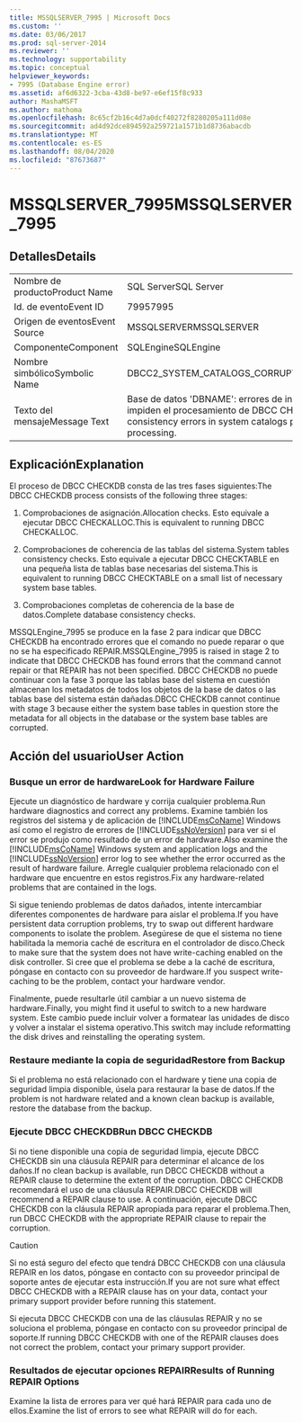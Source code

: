 ```yaml
---
title: MSSQLSERVER_7995 | Microsoft Docs
ms.custom: ''
ms.date: 03/06/2017
ms.prod: sql-server-2014
ms.reviewer: ''
ms.technology: supportability
ms.topic: conceptual
helpviewer_keywords:
- 7995 (Database Engine error)
ms.assetid: af6d6322-3cba-43d8-be97-e6ef15f8c933
author: MashaMSFT
ms.author: mathoma
ms.openlocfilehash: 8c65cf2b16c4d7a0dcf40272f8280205a111d08e
ms.sourcegitcommit: ad4d92dce894592a259721a1571b1d8736abacdb
ms.translationtype: MT
ms.contentlocale: es-ES
ms.lasthandoff: 08/04/2020
ms.locfileid: "87673687"
---
```

# <a name="mssqlserver_7995"></a><span data-ttu-id="29b6b-102">MSSQLSERVER_7995</span><span class="sxs-lookup"><span data-stu-id="29b6b-102">MSSQLSERVER_7995</span></span>
    
## <a name="details"></a><span data-ttu-id="29b6b-103">Detalles</span><span class="sxs-lookup"><span data-stu-id="29b6b-103">Details</span></span>  
  
|||  
|-|-|  
|<span data-ttu-id="29b6b-104">Nombre de producto</span><span class="sxs-lookup"><span data-stu-id="29b6b-104">Product Name</span></span>|<span data-ttu-id="29b6b-105">SQL Server</span><span class="sxs-lookup"><span data-stu-id="29b6b-105">SQL Server</span></span>|  
|<span data-ttu-id="29b6b-106">Id. de evento</span><span class="sxs-lookup"><span data-stu-id="29b6b-106">Event ID</span></span>|<span data-ttu-id="29b6b-107">7995</span><span class="sxs-lookup"><span data-stu-id="29b6b-107">7995</span></span>|  
|<span data-ttu-id="29b6b-108">Origen de eventos</span><span class="sxs-lookup"><span data-stu-id="29b6b-108">Event Source</span></span>|<span data-ttu-id="29b6b-109">MSSQLSERVER</span><span class="sxs-lookup"><span data-stu-id="29b6b-109">MSSQLSERVER</span></span>|  
|<span data-ttu-id="29b6b-110">Componente</span><span class="sxs-lookup"><span data-stu-id="29b6b-110">Component</span></span>|<span data-ttu-id="29b6b-111">SQLEngine</span><span class="sxs-lookup"><span data-stu-id="29b6b-111">SQLEngine</span></span>|  
|<span data-ttu-id="29b6b-112">Nombre simbólico</span><span class="sxs-lookup"><span data-stu-id="29b6b-112">Symbolic Name</span></span>|<span data-ttu-id="29b6b-113">DBCC2_SYSTEM_CATALOGS_CORRUPT</span><span class="sxs-lookup"><span data-stu-id="29b6b-113">DBCC2_SYSTEM_CATALOGS_CORRUPT</span></span>|  
|<span data-ttu-id="29b6b-114">Texto del mensaje</span><span class="sxs-lookup"><span data-stu-id="29b6b-114">Message Text</span></span>|<span data-ttu-id="29b6b-115">Base de datos 'DBNAME': errores de incoherencia en catálogos del sistema impiden el procesamiento de DBCC CHECKNAME.</span><span class="sxs-lookup"><span data-stu-id="29b6b-115">Database 'DBNAME': consistency errors in system catalogs prevent further DBCC CHECKNAME processing.</span></span>|  
  
## <a name="explanation"></a><span data-ttu-id="29b6b-116">Explicación</span><span class="sxs-lookup"><span data-stu-id="29b6b-116">Explanation</span></span>  
 <span data-ttu-id="29b6b-117">El proceso de DBCC CHECKDB consta de las tres fases siguientes:</span><span class="sxs-lookup"><span data-stu-id="29b6b-117">The DBCC CHECKDB process consists of the following three stages:</span></span>  
  
1.  <span data-ttu-id="29b6b-118">Comprobaciones de asignación.</span><span class="sxs-lookup"><span data-stu-id="29b6b-118">Allocation checks.</span></span> <span data-ttu-id="29b6b-119">Esto equivale a ejecutar DBCC CHECKALLOC.</span><span class="sxs-lookup"><span data-stu-id="29b6b-119">This is equivalent to running DBCC CHECKALLOC.</span></span>  
  
2.  <span data-ttu-id="29b6b-120">Comprobaciones de coherencia de las tablas del sistema.</span><span class="sxs-lookup"><span data-stu-id="29b6b-120">System tables consistency checks.</span></span> <span data-ttu-id="29b6b-121">Esto equivale a ejecutar DBCC CHECKTABLE en una pequeña lista de tablas base necesarias del sistema.</span><span class="sxs-lookup"><span data-stu-id="29b6b-121">This is equivalent to running DBCC CHECKTABLE on a small list of necessary system base tables.</span></span>  
  
3.  <span data-ttu-id="29b6b-122">Comprobaciones completas de coherencia de la base de datos.</span><span class="sxs-lookup"><span data-stu-id="29b6b-122">Complete database consistency checks.</span></span>  
  
 <span data-ttu-id="29b6b-123">MSSQLEngine_7995 se produce en la fase 2 para indicar que DBCC CHECKDB ha encontrado errores que el comando no puede reparar o que no se ha especificado REPAIR.</span><span class="sxs-lookup"><span data-stu-id="29b6b-123">MSSQLEngine_7995 is raised in stage 2 to indicate that DBCC CHECKDB has found errors that the command cannot repair or that REPAIR has not been specified.</span></span> <span data-ttu-id="29b6b-124">DBCC CHECKDB no puede continuar con la fase 3 porque las tablas base del sistema en cuestión almacenan los metadatos de todos los objetos de la base de datos o las tablas base del sistema están dañadas.</span><span class="sxs-lookup"><span data-stu-id="29b6b-124">DBCC CHECKDB cannot continue with stage 3 because either the system base tables in question store the metadata for all objects in the database or the system base tables are corrupted.</span></span>  
  
## <a name="user-action"></a><span data-ttu-id="29b6b-125">Acción del usuario</span><span class="sxs-lookup"><span data-stu-id="29b6b-125">User Action</span></span>  
  
### <a name="look-for-hardware-failure"></a><span data-ttu-id="29b6b-126">Busque un error de hardware</span><span class="sxs-lookup"><span data-stu-id="29b6b-126">Look for Hardware Failure</span></span>  
 <span data-ttu-id="29b6b-127">Ejecute un diagnóstico de hardware y corrija cualquier problema.</span><span class="sxs-lookup"><span data-stu-id="29b6b-127">Run hardware diagnostics and correct any problems.</span></span> <span data-ttu-id="29b6b-128">Examine también los registros del sistema y de aplicación de [!INCLUDE[msCoName](../../includes/msconame-md.md)] Windows así como el registro de errores de [!INCLUDE[ssNoVersion](../../includes/ssnoversion-md.md)] para ver si el error se produjo como resultado de un error de hardware.</span><span class="sxs-lookup"><span data-stu-id="29b6b-128">Also examine the [!INCLUDE[msCoName](../../includes/msconame-md.md)] Windows system and application logs and the [!INCLUDE[ssNoVersion](../../includes/ssnoversion-md.md)] error log to see whether the error occurred as the result of hardware failure.</span></span> <span data-ttu-id="29b6b-129">Arregle cualquier problema relacionado con el hardware que encuentre en estos registros.</span><span class="sxs-lookup"><span data-stu-id="29b6b-129">Fix any hardware-related problems that are contained in the logs.</span></span>  
  
 <span data-ttu-id="29b6b-130">Si sigue teniendo problemas de datos dañados, intente intercambiar diferentes componentes de hardware para aislar el problema.</span><span class="sxs-lookup"><span data-stu-id="29b6b-130">If you have persistent data corruption problems, try to swap out different hardware components to isolate the problem.</span></span> <span data-ttu-id="29b6b-131">Asegúrese de que el sistema no tiene habilitada la memoria caché de escritura en el controlador de disco.</span><span class="sxs-lookup"><span data-stu-id="29b6b-131">Check to make sure that the system does not have write-caching enabled on the disk controller.</span></span> <span data-ttu-id="29b6b-132">Si cree que el problema se debe a la caché de escritura, póngase en contacto con su proveedor de hardware.</span><span class="sxs-lookup"><span data-stu-id="29b6b-132">If you suspect write-caching to be the problem, contact your hardware vendor.</span></span>  
  
 <span data-ttu-id="29b6b-133">Finalmente, puede resultarle útil cambiar a un nuevo sistema de hardware.</span><span class="sxs-lookup"><span data-stu-id="29b6b-133">Finally, you might find it useful to switch to a new hardware system.</span></span> <span data-ttu-id="29b6b-134">Este cambio puede incluir volver a formatear las unidades de disco y volver a instalar el sistema operativo.</span><span class="sxs-lookup"><span data-stu-id="29b6b-134">This switch may include reformatting the disk drives and reinstalling the operating system.</span></span>  
  
### <a name="restore-from-backup"></a><span data-ttu-id="29b6b-135">Restaure mediante la copia de seguridad</span><span class="sxs-lookup"><span data-stu-id="29b6b-135">Restore from Backup</span></span>  
 <span data-ttu-id="29b6b-136">Si el problema no está relacionado con el hardware y tiene una copia de seguridad limpia disponible, úsela para restaurar la base de datos.</span><span class="sxs-lookup"><span data-stu-id="29b6b-136">If the problem is not hardware related and a known clean backup is available, restore the database from the backup.</span></span>  
  
### <a name="run-dbcc-checkdb"></a><span data-ttu-id="29b6b-137">Ejecute DBCC CHECKDB</span><span class="sxs-lookup"><span data-stu-id="29b6b-137">Run DBCC CHECKDB</span></span>  
 <span data-ttu-id="29b6b-138">Si no tiene disponible una copia de seguridad limpia, ejecute DBCC CHECKDB sin una cláusula REPAIR para determinar el alcance de los daños.</span><span class="sxs-lookup"><span data-stu-id="29b6b-138">If no clean backup is available, run DBCC CHECKDB without a REPAIR clause to determine the extent of the corruption.</span></span> <span data-ttu-id="29b6b-139">DBCC CHECKDB recomendará el uso de una cláusula REPAIR.</span><span class="sxs-lookup"><span data-stu-id="29b6b-139">DBCC CHECKDB will recommend a REPAIR clause to use.</span></span> <span data-ttu-id="29b6b-140">A continuación, ejecute DBCC CHECKDB con la cláusula REPAIR apropiada para reparar el problema.</span><span class="sxs-lookup"><span data-stu-id="29b6b-140">Then, run DBCC CHECKDB with the appropriate REPAIR clause to repair the corruption.</span></span>  
  
> [!CAUTION]  
>  <span data-ttu-id="29b6b-141">Si no está seguro del efecto que tendrá DBCC CHECKDB con una cláusula REPAIR en los datos, póngase en contacto con su proveedor principal de soporte antes de ejecutar esta instrucción.</span><span class="sxs-lookup"><span data-stu-id="29b6b-141">If you are not sure what effect DBCC CHECKDB with a REPAIR clause has on your data, contact your primary support provider before running this statement.</span></span>  
  
 <span data-ttu-id="29b6b-142">Si ejecuta DBCC CHECKDB con una de las cláusulas REPAIR y no se soluciona el problema, póngase en contacto con su proveedor principal de soporte.</span><span class="sxs-lookup"><span data-stu-id="29b6b-142">If running DBCC CHECKDB with one of the REPAIR clauses does not correct the problem, contact your primary support provider.</span></span>  
  
### <a name="results-of-running-repair-options"></a><span data-ttu-id="29b6b-143">Resultados de ejecutar opciones REPAIR</span><span class="sxs-lookup"><span data-stu-id="29b6b-143">Results of Running REPAIR Options</span></span>  
 <span data-ttu-id="29b6b-144">Examine la lista de errores para ver qué hará REPAIR para cada uno de ellos.</span><span class="sxs-lookup"><span data-stu-id="29b6b-144">Examine the list of errors to see what REPAIR will do for each.</span></span>  
  
  
